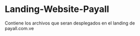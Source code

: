 # Landing-Website-Payall
Contiene los archivos que seran desplegados en el landing de payall.com.ve
